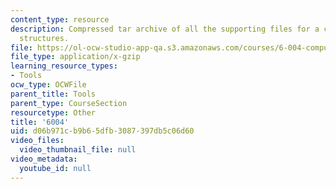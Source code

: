 ```yaml
---
content_type: resource
description: Compressed tar archive of all the supporting files for a course on computation
  structures.
file: https://ol-ocw-studio-app-qa.s3.amazonaws.com/courses/6-004-computation-structures-spring-2009/d06b971cb9b65dfb3087397db5c06d60_6004.tgz
file_type: application/x-gzip
learning_resource_types:
- Tools
ocw_type: OCWFile
parent_title: Tools
parent_type: CourseSection
resourcetype: Other
title: '6004'
uid: d06b971c-b9b6-5dfb-3087-397db5c06d60
video_files:
  video_thumbnail_file: null
video_metadata:
  youtube_id: null
---
```

